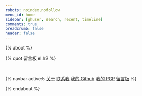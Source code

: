 ```yaml
---
robots: noindex,nofollow
menu_id: home
sidebar: [ghuser, search, recent, timeline]
comments: true
breadcrumb: false
header: false
---
```


{% about %}

{% quot 留言板 el:h2 %}

<br/>

{% navbar active:5 [关于](/) [联系我](/contact-me/) [我的&nbsp;Github](/my-github/) [我的&nbsp;PGP](/my-pgp/) [留言板](/message-board/) %}

{% endabout %}
